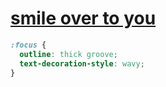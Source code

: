 # [smile over to you](index.html)

```css
:focus {
  outline: thick groove;
  text-decoration-style: wavy;
}
```
